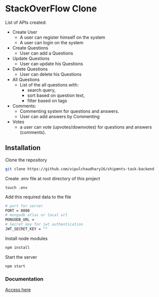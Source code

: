 
# StackOverFlow Clone

List of APIs created:
* Create User 
    * A user can register himself on the system
    * A user can login on the system
* Create Questions
    * User can add a Questions
* Update Questions
    * User can update his Questions
* Delete Questions
    * User can delete his Questions
* All Questions 
    * List of the all questions with: 
        * search query, 
        * sort based on question text, 
        * filter based on tags
* Comments: 
    * Commenting system for questions and answers.
    * User can add answers by Commenting
* Votes
    * a user can vote (upvotes/downvotes) for questions and answers (comments).

## Installation

Clone the repository

```bash
git clone https://github.com/vipulchaudhary16/shipmnts-task-backend
```

Create .env file at root directory of this project

```
touch .env
```

Add this required data to the file

```bash
# port for server
PORT = 8080
# mongodb atlas or local url
MONGODB_URL =
# Secret key for jwt authentication
JWT_SECRET_KEY = ""
```

Install node modules

```bash
npm install
```

Start the server

```bash
npm start
```

### Documentation

[Access here](https://documenter.getpostman.com/view/16310010/2s9Y5Ty4Ya)
    
